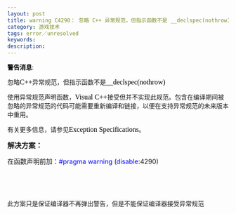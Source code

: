 ```yaml
---
layout: post
title: warning C4290： 忽略 C++ 异常规范，但指示函数不是 __declspec(nothrow)
category: 游戏技术
tags: error／unresolved
keywords: 
description: 
---
```


<span style="color:black;"><span
style="font-family:宋体;">**警告消息**:</span></span>

<span>忽略</span><span style="color:black;font-size:12pt;"><span
style="font-family:Times New Roman;">C++</span></span><span>异常规范，但指示函数不是</span><span
style="color:black;font-size:12pt;"><span
style="font-family:Times New Roman;">\_\_declspec(nothrow)</span></span>

<span>使用异常规范声明函数，</span><span
style="color:black;font-size:12pt;"><span
style="font-family:Times New Roman;">Visual
C++</span></span><span>接受但并不实现此规范。包含在编译期间被忽略的异常规范的代码可能需要重新编译和链接，以便在支持异常规范的未来版本中重用。</span>

<span>有关更多信息，请参见</span><span
style="color:black;font-size:12pt;"><span
style="font-family:Times New Roman;">Exception
Specifications</span></span><span>。</span><span
style="font-size:12pt;"><span
style="font-family:Times New Roman;"> </span></span>

<span style="font-size:12pt;"><span
style="font-family:Times New Roman;"></span></span>

**<span style="font-size:16px;">解决方案：</span>**

<span style="font-size:11pt;">在函数声明前加：</span><span
style="color:blue;font-size:11pt;">\#pragma </span><span
style="font-size:11pt;"><span style="color:blue;">warning</span> (<span
style="color:blue;">disable</span>:4290)</span>

 

 

<span>此方案只是保证编译器不再弹出警告，但是不能保证编译器接受异常规范</span>








